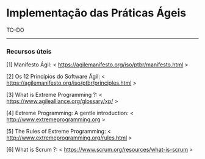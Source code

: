 # Implementação das Práticas Ágeis

TO-DO

<hr>

### Recursos úteis

[1] Manifesto Ágil: \< https://agilemanifesto.org/iso/ptbr/manifesto.html >

[2] Os 12 Princípios do Software Ágil: \< https://agilemanifesto.org/iso/ptbr/principles.html >

[3] What is Extreme Programming ?: \< https://www.agilealliance.org/glossary/xp/ >

[4] Extreme Programming: A gentle introduction: \< http://www.extremeprogramming.org >

[5] The Rules of Extreme Programming: \< http://www.extremeprogramming.org/rules.html >

[6] What is Scrum ?: \< https://www.scrum.org/resources/what-is-scrum >